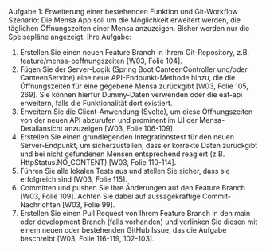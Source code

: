 Aufgabe 1: Erweiterung einer bestehenden Funktion und Git-Workflow
Szenario: Die Mensa App soll um die Möglichkeit erweitert werden, die täglichen Öffnungszeiten einer Mensa anzuzeigen. Bisher werden nur die Speisepläne angezeigt.
Ihre Aufgabe:
1. Erstellen Sie einen neuen Feature Branch in Ihrem Git-Repository, z.B. feature/mensa-oeffnungszeiten [W03, Folie 104].
2. Fügen Sie der Server-Logik (Spring Boot CanteenController und/oder CanteenService) eine neue API-Endpunkt-Methode hinzu, die die Öffnungszeiten für eine gegebene Mensa zurückgibt [W03, Folie 105, 269]. Sie können hierfür Dummy-Daten verwenden oder die eat-api erweitern, falls die Funktionalität dort existiert.
3. Erweitern Sie die Client-Anwendung (Svelte), um diese Öffnungszeiten von der neuen API abzurufen und prominent im UI der Mensa-Detailansicht anzuzeigen [W03, Folie 106-109].
4. Erstellen Sie einen grundlegenden Integrationstest für den neuen Server-Endpunkt, um sicherzustellen, dass er korrekte Daten zurückgibt und bei nicht gefundenen Mensen entsprechend reagiert (z.B. HttpStatus.NO_CONTENT) [W03, Folie 110-114].
5. Führen Sie alle lokalen Tests aus und stellen Sie sicher, dass sie erfolgreich sind [W03, Folie 115].
6. Committen und pushen Sie Ihre Änderungen auf den Feature Branch [W03, Folie 109]. Achten Sie dabei auf aussagekräftige Commit-Nachrichten [W03, Folie 99].
7. Erstellen Sie einen Pull Request von Ihrem Feature Branch in den main oder development Branch (falls vorhanden) und verlinken Sie diesen mit einem neuen oder bestehenden GitHub Issue, das die Aufgabe beschreibt [W03, Folie 116-119, 102-103].